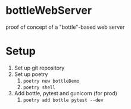 # bottleWebServer
proof of concept of a "bottle"-based web server 

# Setup
1. Set up git repository
1. Set up poetry
    1. ```poetry new bottleDemo```
    1. ```poetry shell```
1. Add bottle, pytest and gunicorn (for prod)
    1. ```poetry add bottle pytest --dev```
    
